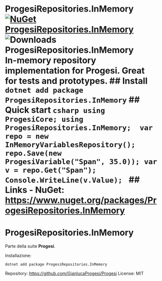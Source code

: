 # ProgesiRepositories.InMemory  [![NuGet ProgesiRepositories.InMemory](https://img.shields.io/nuget/v/ProgesiRepositories.InMemory.svg)](https://www.nuget.org/packages/ProgesiRepositories.InMemory) ![Downloads ProgesiRepositories.InMemory](https://img.shields.io/nuget/dt/ProgesiRepositories.InMemory)   <!-- PROGESI:BODY:START --> In-memory repository implementation for Progesi. Great for tests and prototypes.  ## Install `dotnet add package ProgesiRepositories.InMemory`  ## Quick start ```csharp using ProgesiCore; using ProgesiRepositories.InMemory;  var repo = new InMemoryVariablesRepository(); repo.Save(new ProgesiVariable("Span", 35.0)); var v = repo.Get("Span"); Console.WriteLine(v.Value); ```  ## Links - NuGet: https://www.nuget.org/packages/ProgesiRepositories.InMemory <!-- PROGESI:BODY:END -->

# ProgesiRepositories.InMemory

Parte della suite **Progesi**.

Installazione:

    dotnet add package ProgesiRepositories.InMemory

Repository: https://github.com/GianlucaProgesi/Progesi
License: MIT

